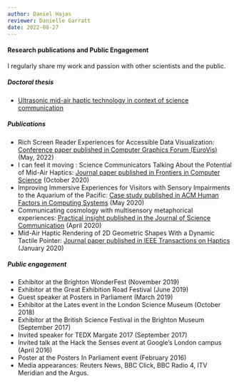 ```yaml
---
author: Daniel Hajas
reviewer: Danielle Garratt
date: 2022-08-27
---
```


#### Research publications and Public Engagement

I regularly share my work and passion with other scientists and the public.

##### Doctoral thesis

* [Ultrasonic mid-air haptic technology in context of science communication](https://ethos.bl.uk/OrderDetails.do?uin=uk.bl.ethos.830843)

##### Publications

* Rich Screen Reader Experiences for Accessible Data Visualization: [Conference paper published in Computer Graphics Forum (EuroVis)](https://news.mit.edu/2022/data-visualization-accessible-blind-0602) (May, 2022)
* I can feel it moving : Science Communicators Talking About the Potential of Mid-Air Haptics: [Journal paper published in Frontiers in Computer Science](https://www.frontiersin.org/articles/10.3389/fcomp.2020.534974/full) (October 2020)
* Improving Immersive Experiences for Visitors with Sensory Impairments to the Aquarium of the Pacific: [Case study published in ACM Human Factors in Computing Systems](https://dl.acm.org/doi/abs/10.1145/3334480.3375214) (May 2020)
* Communicating cosmology with multisensory metaphorical experiences: [Practical insight published in the Journal of Science Communication](https://jcom.sissa.it/archive/19/02/JCOM_1902_2020_N01) (April 2020)
* Mid-Air Haptic Rendering of 2D Geometric Shapes With a Dynamic Tactile Pointer: [Journal paper published in IEEE Transactions on Haptics](https://ieeexplore.ieee.org/abstract/document/8957480) (January 2020)

##### Public engagement

* Exhibitor at the Brighton WonderFest (November 2019)
* Exhibitor at the Great Exhibition Road Festival (June 2019)
* Guest speaker at Posters in Parliament (March 2019)
* Exhibitor at the Lates event in the London Science Museum (October 2018)
* Exhibitor at the British Science Festival in the Brighton Museum (September 2017)
* Invited speaker for TEDX Margate 2017 (September 2017)
* Invited talk at the Hack the Senses event at Google’s London campus (April 2016)
* Poster at the Posters In Parliament event (February 2016)
* Media appearances: Reuters News, BBC Click, BBC Radio 4, ITV Meridian and the Argus.